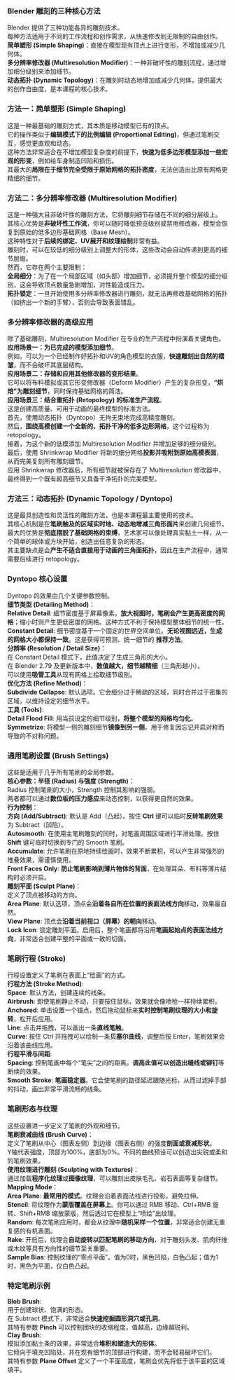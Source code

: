 

### Blender 雕刻的三种核心方法

Blender 提供了三种功能各异的雕刻技术。  
每种方法适用于不同的工作流程和创作需求，从快速修改到无限制的自由创作。  
**简单塑形 (Simple Shaping)**：直接在模型现有顶点上进行变形，不增加或减少几何体。  
**多分辨率修改器 (Multiresolution Modifier)**：一种非破坏性的雕刻流程，通过增加细分级别来添加细节。  
**动态拓扑 (Dynamic Topology)**：在雕刻时动态地增加或减少几何体，提供最大的创作自由度，是本课程的核心技术。

### 方法一：简单塑形 (Simple Shaping)

这是一种最基础的雕刻方式，其本质是移动模型已有的顶点。  
它的操作类似于**编辑模式下的比例编辑 (Proportional Editing)**，但通过笔刷交互，感觉更直观和动态。  
这种方法非常适合在不增加模型复杂度的前提下，**快速为低多边形模型添加一些宏观的形变**，例如给车身制造凹陷和损伤。  
其最大的**局限在于细节完全受限于原始网格的拓扑密度**，无法创造出比原有网格更精细的细节。

### 方法二：多分辨率修改器 (Multiresolution Modifier)

这是一种强大且非破坏性的雕刻方法，它将雕刻细节存储在不同的细分层级上。  
其核心优势是**非破坏性工作流**，你可以随时降低预览级别或禁用修改器，模型会恢复到原始的低多边形基础网格（Base Mesh）。  
这种特性对于**后续的绑定、UV展开和纹理绘制**非常有益。  
雕刻时，可以在较低的细分级别上调整大的形体，这些改动会自动传递到更高的细节层级。  
然而，它存在两个主要限制：  
**全局细分**：为了在一个局部区域（如头部）增加细节，必须提升整个模型的细分级别，这会导致顶点数量急剧增加，对性能造成压力。  
**拓扑锁定**：一旦开始使用多分辨率修改器进行雕刻，就无法再修改基础网格的拓扑（如挤出一个新的手臂），否则会导致表面错乱。

### 多分辨率修改器的高级应用

除了基础雕刻，Multiresolution Modifier 在专业的生产流程中扮演着关键角色。  
**应用场景一：为已完成的模型添加细节**。  
例如，可以为一个已经制作好拓扑和UV的角色模型的衣服，**快速雕刻出自然的褶皱**，而不会破坏其底层结构。  
**应用场景二：存储和应用其他修改器的变形结果**。  
它可以将布料模拟或其它形变修改器（Deform Modifier）产生的复杂形变，**“烘焙”为雕刻细节**，同时保持基础网格的简洁。  
**应用场景三：结合重拓扑 (Retopology) 的标准生产流程**。  
这是创建高质量、可用于动画的最终模型的标准方法。  
首先，使用动态拓扑（Dyntopo）无拘无束地完成高精度雕刻。  
然后，**围绕高模创建一个全新的、拓扑干净的低多边形网格**，这个过程称为 retopology。  
接着，为这个新的低模添加 Multiresolution Modifier 并增加足够的细分级别。  
最后，使用 Shrinkwrap Modifier 将新的细分网格**投影并吸附到原始高模表面**，从而完美复刻所有雕刻细节。  
应用 Shrinkwrap 修改器后，所有细节就被保存在了 Multiresolution 修改器中，最终得到一个既有超高细节又具备干净拓扑的完美模型。

### 方法三：动态拓扑 (Dynamic Topology / Dyntopo)

这是最具创造性和灵活性的雕刻方法，也是本课程最主要使用的技术。  
其核心机制是在**笔刷触及的区域实时地、动态地增减三角形面片**来创建几何细节。  
最大的优势是**彻底摆脱了基础网格的束缚**，艺术家可以像处理真实黏土一样，从一个简单的球体或方块开始，创造出任意复杂的形态。  
其主要缺点是会**产生不适合直接用于动画的三角面拓扑**，因此在生产流程中，通常需要后续进行 retopology。

### Dyntopo 核心设置

Dyntopo 的效果由几个关键参数控制。  
**细节类型 (Detailing Method)**：  
**Relative Detail**: 细节密度基于屏幕像素。**放大视图时，笔刷会产生更高密度的网格**；缩小时则产生更低密度的网格。这种方式不利于保持模型整体细节的统一性。  
**Constant Detail**: 细节密度基于一个固定的世界空间单位。**无论视图远近，生成的网格大小都保持一致**。这是获得可预测、统一细节的 **推荐方法**。  
**分辨率 (Resolution / Detail Size)**：  
在 Constant Detail 模式下，此值决定了生成三角形的大小。  
在 Blender 2.79 及更新版本中，**数值越大，细节越精细**（三角形越小）。  
可以使用**吸管工具**从现有网格上拾取细节级别。  
**优化方法 (Refine Method)**：  
**Subdivide Collapse**: 默认选项。它会细分过于稀疏的区域，同时合并过于密集的区域，以维持设定的细节水平。  
**工具 (Tools)**:  
**Detail Flood Fill**: 用当前设定的细节级别，**将整个模型的网格均匀化**。  
**Symmetrize**: 将模型一侧的雕刻细节**镜像到另一侧**，用于修复因忘记开启对称而导致的不对称问题。

### 通用笔刷设置 (Brush Settings)

这些是适用于几乎所有笔刷的全局参数。  
**核心参数：半径 (Radius) 与强度 (Strength)**：  
Radius 控制笔刷的大小，Strength 控制其影响的强弱。  
两者都可以通过**数位板的压力感应**来动态控制，以获得更自然的效果。  
**行为控制**：  
**方向 (Add/Subtract)**: 默认是 Add（凸起）。按住 **Ctrl** 键可以临时**反转笔刷效果**为 Subtract（凹陷）。  
**Autosmooth**: 在使用主笔刷雕刻的同时，对笔画周围区域进行平滑处理。按住 **Shift** 键可临时切换到专门的 Smooth 笔刷。  
**Accumulate**: 允许笔刷在原地持续绘画时，效果不断累积，可以产生非常强烈的堆叠效果，需谨慎使用。  
**Front Faces Only**: **防止笔刷影响到薄片物体的背面**，在处理耳朵、布料等薄片结构时必须开启。  
**雕刻平面 (Sculpt Plane)**：  
定义了顶点被移动的方向。  
**Area Plane**: 默认选项，顶点会**沿着各自所在位置的表面法线方向**移动，效果最自然。  
**View Plane**: 顶点会**沿着当前视口（屏幕）的朝向**移动。  
**Lock Icon**: 锁定雕刻平面。启用后，整个笔画都将沿用**笔画起始点的表面法线方向**，非常适合创建平整的平面或一致的切面。

### 笔刷行程 (Stroke)

行程设置定义了笔刷在表面上“绘画”的方式。  
**行程方法 (Stroke Method)**:  
**Space**: 默认方法，创建连续的线条。  
**Airbrush**: 即使笔刷静止不动，只要按住鼠标，效果就会像喷枪一样持续累积。  
**Anchored**: 单击设置一个锚点，然后拖动鼠标来**实时控制笔刷纹理的大小和旋转**，松开后应用。  
**Line**: 点击并拖拽，可以画出一条**直线笔触**。  
**Curve**: 按住 Ctrl 并拖拽可以绘制一条**贝塞尔曲线**，调整后按 Enter，笔刷效果会沿着该曲线应用。  
**行程平滑与间距**:  
**Spacing**: 控制笔画中每个“笔尖”之间的距离。**调高此值可以创造出缝线或铆钉**等断续的效果。  
**Smooth Stroke**: **笔画稳定器**。它会使笔刷的路径延迟跟随光标，从而过滤掉手部的抖动，画出非常平滑流畅的线条。

### 笔刷形态与纹理

这些设置进一步定义了笔刷的外观和细节。  
**笔刷衰减曲线 (Brush Curve)**：  
定义了笔刷从中心（图表左侧）到边缘（图表右侧）的强度**剖面或衰减形状**。  
Y轴代表强度，顶部为100%，底部为0%。不同的曲线预设可以创造出尖锐或柔和的笔刷效果。  
**使用纹理进行雕刻 (Sculpting with Textures)**：  
通过加载**程序化纹理**或**图像纹理**，可以雕刻出皮肤毛孔、岩石表面等复杂细节。  
**Mapping Mode**：  
**Area Plane**: **最常用的模式**。纹理会沿着表面法线进行投影，避免拉伸。  
**Stencil**: 将纹理作为**蒙版覆盖在屏幕上**。你可以通过 RMB 移动、Ctrl+RMB 旋转、Shift+RMB 缩放蒙版，然后透过它在模型上“喷绘”出纹理。  
**Random**: 每次笔刷应用时，都会从纹理中**随机采样一个位置**，非常适合创建无重复感的有机表面。  
**Rake**: 开启后，纹理会**自动旋转以匹配笔刷的移动方向**，对于雕刻头发、肌肉纤维或木纹等具有方向性的细节至关重要。  
**Sample Bias**: 控制纹理的“零点平面”。值为0时，黑色凹陷，白色凸起；值为1时，黑色为平面，仅白色凸起。

### 特定笔刷示例

**Blob Brush**:  
用于创建球状、饱满的形态。  
在 Subtract 模式下，非常适合**快速挖掘圆形洞穴或孔洞**。  
其特有参数 **Pinch** 可以控制团块的收缩程度，值越高，边缘越锐利。  
**Clay Brush**:  
模拟添加黏土条的效果，非常适合**堆积和塑造大的形体**。  
它倾向于填充凹陷处，并在现有细节的顶部进行构建，而不会轻易破坏它们。  
其特有参数 **Plane Offset** 定义了一个平面高度，笔刷会优先将低于该平面的区域填平。